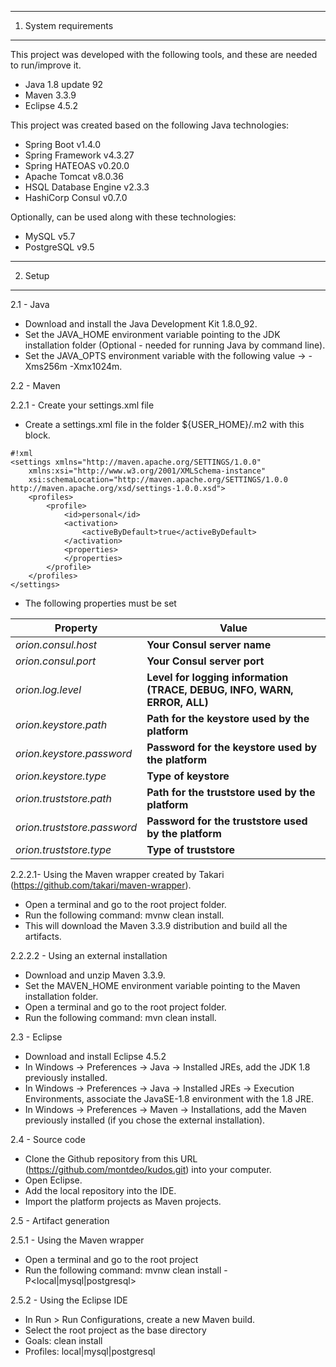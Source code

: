 -----------------------------------------------------------------------------------------------------------------------------
1. System requirements
-----------------------------------------------------------------------------------------------------------------------------

This project was developed with the following tools, and these are needed to run/improve it.

- Java 1.8 update 92
- Maven 3.3.9
- Eclipse 4.5.2

This project was created based on the following Java technologies:

- Spring Boot v1.4.0
- Spring Framework v4.3.27
- Spring HATEOAS v0.20.0
- Apache Tomcat v8.0.36
- HSQL Database Engine v2.3.3
- HashiCorp Consul v0.7.0

Optionally, can be used along with these technologies:

- MySQL v5.7
- PostgreSQL v9.5

-----------------------------------------------------------------------------------------------------------------------------
2. Setup
-----------------------------------------------------------------------------------------------------------------------------

2.1 - Java

- Download and install the Java Development Kit 1.8.0_92.
- Set the JAVA_HOME environment variable pointing to the JDK installation folder (Optional - needed for running Java by command line).
- Set the JAVA_OPTS environment variable with the following value -> -Xms256m -Xmx1024m.

2.2 - Maven

2.2.1 - Create your settings.xml file

- Create a settings.xml file in the folder ${USER_HOME}/.m2 with this block.

```
#!xml
<settings xmlns="http://maven.apache.org/SETTINGS/1.0.0"
	xmlns:xsi="http://www.w3.org/2001/XMLSchema-instance"
	xsi:schemaLocation="http://maven.apache.org/SETTINGS/1.0.0 http://maven.apache.org/xsd/settings-1.0.0.xsd">
	<profiles>
		<profile>
			<id>personal</id>
			<activation>
				<activeByDefault>true</activeByDefault>
			</activation>
			<properties>
			</properties>
		</profile>
	</profiles>
</settings>
```

- The following properties must be set

Property | Value
--- | ---
*orion.consul.host* | **Your Consul server name**
*orion.consul.port* | **Your Consul server port**
*orion.log.level* | **Level for logging information (TRACE, DEBUG, INFO, WARN, ERROR, ALL)**
*orion.keystore.path* | **Path for the keystore used by the platform**
*orion.keystore.password* | **Password for the keystore used by the platform**
*orion.keystore.type* | **Type of keystore**
*orion.truststore.path* | **Path for the truststore used by the platform**
*orion.truststore.password* | **Password for the truststore used by the platform**
*orion.truststore.type* | **Type of truststore**

2.2.2.1- Using the Maven wrapper created by Takari (https://github.com/takari/maven-wrapper).

- Open a terminal and go to the root project folder.
- Run the following command: mvnw clean install.
- This will download the Maven 3.3.9 distribution and build all the artifacts.

2.2.2.2 - Using an external installation

- Download and unzip Maven 3.3.9.
- Set the MAVEN_HOME environment variable pointing to the Maven installation folder.
- Open a terminal and go to the root project folder.
- Run the following command: mvn clean install.

2.3 - Eclipse

- Download and install Eclipse 4.5.2
- In Windows -> Preferences -> Java -> Installed JREs, add the JDK 1.8 previously installed.
- In Windows -> Preferences -> Java -> Installed JREs -> Execution Environments, associate the JavaSE-1.8 environment with the 1.8 JRE.
- In Windows -> Preferences -> Maven -> Installations, add the Maven previously installed (if you chose the external installation).

2.4 - Source code

- Clone the Github repository from this URL (https://github.com/montdeo/kudos.git) into your computer.
- Open Eclipse.
- Add the local repository into the IDE.
- Import the platform projects as Maven projects.

2.5 - Artifact generation

2.5.1 - Using the Maven wrapper

- Open a terminal and go to the root project
- Run the following command: mvnw clean install -P\<local|mysql|postgresql>

2.5.2 - Using the Eclipse IDE

- In Run > Run Configurations, create a new Maven build.
- Select the root project as the base directory
- Goals: clean install
- Profiles: local|mysql|postgresql